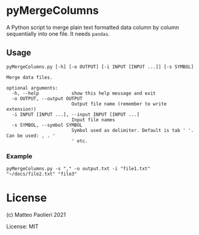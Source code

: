 # pyMergeColumns
A Python script to merge plain text formatted data column by column sequentially into one file. It needs `pandas`.

## Usage

```
pyMergeColumns.py [-h] [-o OUTPUT] [-i INPUT [INPUT ...]] [-s SYMBOL]

Merge data files.

optional arguments:
  -h, --help            show this help message and exit
  -o OUTPUT, --output OUTPUT
                        Output file name (remember to write extension!)
  -i INPUT [INPUT ...], --input INPUT [INPUT ...]
                        Input file names
  -s SYMBOL, --symbol SYMBOL
                        Symbol used as delimiter. Default is tab ' '. Can be used: , . '
                        ' etc.
```

### Example

```
pyMergeColumns.py -s "," -o output.txt -i "file1.txt" "~/docs/file2.txt" "file3"
```


# License
(c) Matteo Paolieri 2021

License: MIT


